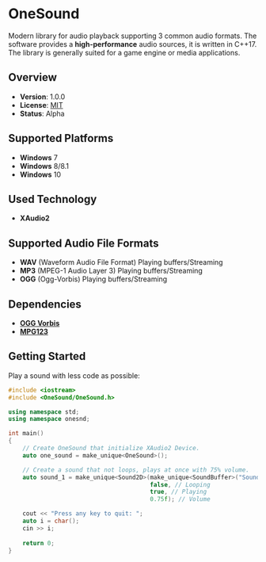 OneSound
==========
Modern library for audio playback supporting 3 common audio formats. The software provides a **high-performance** audio sources, it is written in C++17. The library is generally suited for a game engine or media applications.

Overview
--------

- **Version**: 1.0.0
- **License**: [MIT](https://github.com/bondarenko-me/OneSound/master/LICENSE)
- **Status**: Alpha

Supported Platforms
-------------------
- **Windows** 7
- **Windows** 8/8.1
- **Windows** 10

Used Technology
---------------
- **XAudio2**

Supported Audio File Formats
----------------------
- **WAV** (Waveform Audio File Format) Playing buffers/Streaming
- **MP3** (MPEG-1 Audio Layer 3) Playing buffers/Streaming
- **OGG** (Ogg-Vorbis) Playing buffers/Streaming

Dependencies
---------------
- [**OGG Vorbis**](https://github.com/xiph/vorbis)
- [**MPG123**](https://github.com/georgi/mpg123)

Getting Started
---------------

Play a sound with less code as possible:

```cpp
#include <iostream>
#include <OneSound/OneSound.h>

using namespace std;
using namespace onesnd;

int main()
{ 
    // Create OneSound that initialize XAudio2 Device.
    auto one_sound = make_unique<OneSound>();

    // Create a sound that not loops, plays at once with 75% volume.
    auto sound_1 = make_unique<Sound2D>(make_unique<SoundBuffer>("Sound\\shot.wav"),
                                        false, // Looping
                                        true, // Playing
                                        0.75f); // Volume

    cout << "Press any key to quit: ";
    auto i = char();
    cin >> i;
    
    return 0;
}
```
